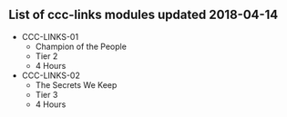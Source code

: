## List of ccc-links modules updated 2018-04-14
* CCC-LINKS-01
  * Champion of the People
  * Tier 2
  * 4 Hours
* CCC-LINKS-02
  * The Secrets We Keep
  * Tier 3
  * 4 Hours
